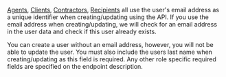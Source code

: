 [Agents](#agents), [Clients](#clients), [Contractors](#contractors), [Recipients](#recipients) all use the user's email 
address as a unique identifier when creating/updating using the API. If you use the email address when 
creating/updating, we will check for an email address in the user data and check if this user already exists.

You can create a user without an email address, however, you will not be able to update the user. You must also 
include the users last name when creating/updating as this field is required. Any other role specific required
fields are specified on the endpoint description.
